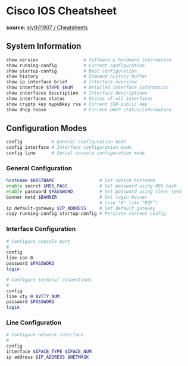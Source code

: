 # Cisco IOS Cheatsheet

**source:** [slyth11907 / Cheatsheets](https://github.com/slyth11907/Cheatsheets)

## System Information

```bash
show version                 # Software & hardware information
show running-config          # Current configuration
show startup-config          # Boot configuration
show history                 # Command history buffer
show ip interface brief      # Interface overview
show interface $TYPE $NUM    # Detailed interface information
show interfaces description  # Interface descriptions
show interfaces status       # Status of all interfaces
show crypto key mypubkey rsa # Current SSH public key
show dhcp lease              # Current DHCP status/information
```

## Configuration Modes

```bash
config           # General configuration mode
config interface # Interface configuration mode
config line      # Serial console configuration mode
```

### General Configuration

```bash
hostname $HOSTNAME                 # Set switch hostname
enable secret $MD5_PASS            # Set password using MD5 hash 
enable password $PASSWORD          # Set password using clear text
banner motd $BANNER                # Set login banner
                                   # (use "$" like "EOF")
ip default-gateway $IP_ADDRESS     # Set default gateway
copy running-config startup-config # Persiste current config
```

### Interface Configuration

```bash
# Configure console port
#
config
line con 0
password $PASSWORD
login

# Configure terminal connections
#
config
line vty 0 $VTTY_NUM
password $PASSWORD
login
```

### Line Configuration

```bash
# Configure network interface
#
config
interface $IFACE_TYPE $IFACE_NUM
ip address $IP_ADDRESS $NETMASK
```
